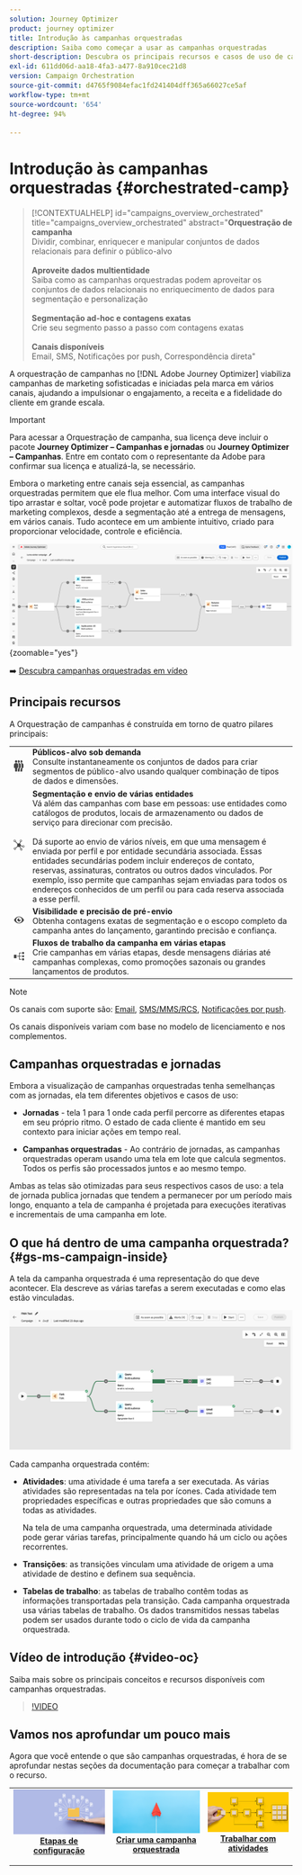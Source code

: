 ```yaml
---
solution: Journey Optimizer
product: journey optimizer
title: Introdução às campanhas orquestradas
description: Saiba como começar a usar as campanhas orquestradas
short-description: Descubra os principais recursos e casos de uso de campanhas orquestradas.
exl-id: 611dd06d-aa18-4fa3-a477-8a910cec21d8
version: Campaign Orchestration
source-git-commit: d4765f9084efac1fd241404dff365a66027ce5af
workflow-type: tm+mt
source-wordcount: '654'
ht-degree: 94%

---
```



# Introdução às campanhas orquestradas {#orchestrated-camp}

>[!CONTEXTUALHELP]
>id="campaigns_overview_orchestrated"
>title="campaigns_overview_orchestrated"
>abstract="<b>Orquestração de campanha</b><br/>Dividir, combinar, enriquecer e manipular conjuntos de dados relacionais para definir o público-alvo<br/><br/> <b>Aproveite dados multientidade</b><br/>Saiba como as campanhas orquestradas podem aproveitar os conjuntos de dados relacionais no enriquecimento de dados para segmentação e personalização<br/><br/><b>Segmentação ad-hoc e contagens exatas</b><br/>Crie seu segmento passo a passo com contagens exatas<br/><br/><b>Canais disponíveis</b><br/>Email, SMS, Notificações por push, Correspondência direta"

A orquestração de campanhas no [!DNL Adobe Journey Optimizer] viabiliza campanhas de marketing sofisticadas e iniciadas pela marca em vários canais, ajudando a impulsionar o engajamento, a receita e a fidelidade do cliente em grande escala.

>[!IMPORTANT]
>
>Para acessar a Orquestração de campanha, sua licença deve incluir o pacote **Journey Optimizer – Campanhas e jornadas** ou **Journey Optimizer – Campanhas**. Entre em contato com o representante da Adobe para confirmar sua licença e atualizá-la, se necessário.

Embora o marketing entre canais seja essencial, as campanhas orquestradas permitem que ele flua melhor. Com uma interface visual do tipo arrastar e soltar, você pode projetar e automatizar fluxos de trabalho de marketing complexos, desde a segmentação até a entrega de mensagens, em vários canais. Tudo acontece em um ambiente intuitivo, criado para proporcionar velocidade, controle e eficiência.

![](assets/canvas-example-diagram.png){zoomable="yes"}

➡️ [Descubra campanhas orquestradas em vídeo](#video-oc)

## Principais recursos

A Orquestração de campanhas é construída em torno de quatro pilares principais:

<table style="table-layout:auto">
<tr style="border: 0;">
<td><img alt="Públicos-alvo sob demanda" src="assets/do-not-localize/icon-audience.svg" width="150px"></a></td><td><b>Públicos-alvo sob demanda</b><br/>Consulte instantaneamente os conjuntos de dados para criar segmentos de público-alvo usando qualquer combinação de tipos de dados e dimensões.</td></tr>
<tr style="border: 0;">
<td><img alt="Segmentação e envio de várias entidades" src="assets/do-not-localize/icon-entity.svg" width="150px"></a></td><td><b>Segmentação e envio de várias entidades</b><br/>Vá além das campanhas com base em pessoas: use entidades como catálogos de produtos, locais de armazenamento ou dados de serviço para direcionar com precisão.<br/><br/>
Dá suporte ao envio de vários níveis, em que uma mensagem é enviada por perfil e por entidade secundária associada. Essas entidades secundárias podem incluir endereços de contato, reservas, assinaturas, contratos ou outros dados vinculados. Por exemplo, isso permite que campanhas sejam enviadas para todos os endereços conhecidos de um perfil ou para cada reserva associada a esse perfil.</td></tr>
<tr style="border: 0;">
<td><img alt="Visibilidade e precisão de pré-envio" src="assets/do-not-localize/icon-visibility.svg" width="150px"></a></td><td><b>Visibilidade e precisão de pré-envio</b><br/>Obtenha contagens exatas de segmentação e o escopo completo da campanha antes do lançamento, garantindo precisão e confiança.</td></tr>
<tr style="border: 0;">
<td><img alt="Fluxos de trabalho da campanha em várias etapas" src="assets/do-not-localize/icon-multistep.svg" width="150px"></a></td><td><b>Fluxos de trabalho da campanha em várias etapas</b><br/>Crie campanhas em várias etapas, desde mensagens diárias até campanhas complexas, como promoções sazonais ou grandes lançamentos de produtos.</td></tr>
</table>


>[!NOTE]
>
>Os canais com suporte são: [Email](../email/get-started-email.md), [SMS/MMS/RCS](../sms/get-started-sms.md), [Notificações por push](../push/get-started-push.md).
>
>Os canais disponíveis variam com base no modelo de licenciamento e nos complementos.

## Campanhas orquestradas e jornadas

Embora a visualização de campanhas orquestradas tenha semelhanças com as jornadas, ela tem diferentes objetivos e casos de uso:

* **Jornadas** - tela 1 para 1 onde cada perfil percorre as diferentes etapas em seu próprio ritmo. O estado de cada cliente é mantido em seu contexto para iniciar ações em tempo real.

* **Campanhas orquestradas** - Ao contrário de jornadas, as campanhas orquestradas operam usando uma tela em lote que calcula segmentos. Todos os perfis são processados juntos e ao mesmo tempo.

Ambas as telas são otimizadas para seus respectivos casos de uso: a tela de jornada publica jornadas que tendem a permanecer por um período mais longo, enquanto a tela de campanha é projetada para execuções iterativas e incrementais de uma campanha em lote.

## O que há dentro de uma campanha orquestrada? {#gs-ms-campaign-inside}

A tela da campanha orquestrada é uma representação do que deve acontecer. Ela descreve as várias tarefas a serem executadas e como elas estão vinculadas.

![imagem mostrando a tela de uma campanha orquestrada](assets/canvas-example.png)

Cada campanha orquestrada contém:

* **Atividades**: uma atividade é uma tarefa a ser executada. As várias atividades são representadas na tela por ícones. Cada atividade tem propriedades específicas e outras propriedades que são comuns a todas as atividades.

  Na tela de uma campanha orquestrada, uma determinada atividade pode gerar várias tarefas, principalmente quando há um ciclo ou ações recorrentes.

* **Transições**: as transições vinculam uma atividade de origem a uma atividade de destino e definem sua sequência.

* **Tabelas de trabalho**: as tabelas de trabalho contêm todas as informações transportadas pela transição. Cada campanha orquestrada usa várias tabelas de trabalho. Os dados transmitidos nessas tabelas podem ser usados durante todo o ciclo de vida da campanha orquestrada.


## Vídeo de introdução {#video-oc}

Saiba mais sobre os principais conceitos e recursos disponíveis com campanhas orquestradas.


>[!VIDEO](https://video.tv.adobe.com/v/3471538/?learn=on&enablevpops)


## Vamos nos aprofundar um pouco mais

Agora que você entende o que são campanhas orquestradas, é hora de se aprofundar nestas seções da documentação para começar a trabalhar com o recurso.

<table><tr style="border: 0; text-align: center;">
<td>
<a href="gs-campaign-creation.md">
<img alt="Acessar e gerenciar campanhas" src="assets/do-not-localize/workflow-access.jpeg">
</a>
<div>
<a href="gs-campaign-creation.md"><strong>Etapas de configuração</strong></a>
</div>
<p>
</td>
<td>
<a href="create-orchestrated-campaign.md">
<img alt="Lead" src="assets/do-not-localize/workflow-create.jpeg">
</a>
<div><a href="create-orchestrated-campaign.md"><strong>Criar uma campanha orquestrada</strong>
</div>
<p>
</td>
<td>
<a href="activities/about-activities.md">
<img alt="Pouco frequente" src="assets/do-not-localize/workflow-activities.jpeg">
</a>
<div>
<a href="activities/about-activities.md"><strong>Trabalhar com atividades</strong></a>
</div>
<p></td>
</tr></table>

